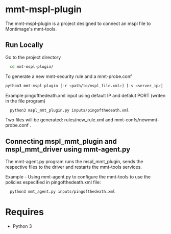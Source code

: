 
# mmt-mspl-plugin

The mmt-mspl-plugin is a project designed to connect an mspl file to Montimage's mmt-tools. 



## Run Locally

Go to the project directory

```bash
  cd mmt-mspl-plugin/
```
To generate a new mmt-security rule and a mmt-probe.conf 

```bash
python3 mmt-mspl-plugin [-r <path/to/mspl_file.xml>] [-s <server_ip>] [-p <port>]
```

Example pingofthedeath.xml input using default IP and defalut PORT (writen in the file program) 

```bash
  python3 mspl_mmt_plugin.py inputs/pingofthedeath.xml 
```
Two files will be generated: rules/new_rule.xml and mmt-confs/newmmt-probe.conf .

## Connecting mspl_mmt_plugin and mspl_mmt_driver using mmt-agent.py

The mmt-agent.py program runs the mspl_mmt_plugin, sends the respective files to the driver and restarts the mmt-tools services.

Example - Using mmt-agent.py to configure the mmt-tools to use the policies especified in pingofthedeath.xml file:

```bash
  python3 mmt_agent.py inputs/pingofthedeath.xml 
```

# Requires
 - Python 3
